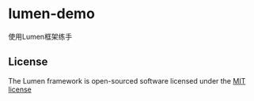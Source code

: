 # lumen-demo
使用Lumen框架练手

## License

The Lumen framework is open-sourced software licensed under the [MIT license](http://opensource.org/licenses/MIT)
